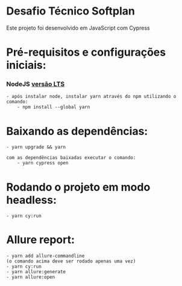 # Desafio Técnico Softplan

 Este projeto foi desenvolvido em JavaScript com Cypress

# Pré-requisitos e configurações iniciais:

   ### NodeJS [versão LTS](https://nodejs.org/en/download/)
    
    - após instalar node, instalar yarn através do npm utilizando o comando:
        - npm install --global yarn

# Baixando as dependências:

    - yarn upgrade && yarn
    
    com as dependências baixadas executar o comando:
        - yarn cypress open

# Rodando o projeto em modo headless:

    - yarn cy:run

# Allure report:

    - yarn add allure-commandline
    (o comando acima deve ser rodado apenas uma vez)
    - yarn cy:run
    - yarn allure:generate
    - yarn allure:open
    

